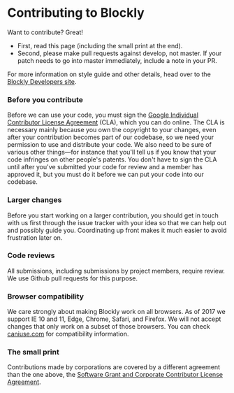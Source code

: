 # Contributing to Blockly

Want to contribute? Great!
- First, read this page (including the small print at the end).
- Second, please make pull requests against develop, not master. If your patch
  needs to go into master immediately, include a note in your PR.

For more information on style guide and other details, head over to the [Blockly Developers site](https://developers.google.com/blockly/guides/modify/contributing).

### Before you contribute
Before we can use your code, you must sign the
[Google Individual Contributor License Agreement](https://cla.developers.google.com/about/google-individual)
(CLA), which you can do online. The CLA is necessary mainly because you own the
copyright to your changes, even after your contribution becomes part of our
codebase, so we need your permission to use and distribute your code. We also
need to be sure of various other things—for instance that you'll tell us if you
know that your code infringes on other people's patents. You don't have to sign
the CLA until after you've submitted your code for review and a member has
approved it, but you must do it before we can put your code into our codebase.

### Larger changes
Before you start working on a larger contribution, you should get in touch with
us first through the issue tracker with your idea so that we can help out and
possibly guide you. Coordinating up front makes it much easier to avoid
frustration later on.

### Code reviews
All submissions, including submissions by project members, require review. We
use Github pull requests for this purpose.

### Browser compatibility
We care strongly about making Blockly work on all browsers.  As of 2017 we 
support IE 10 and 11, Edge, Chrome, Safari, and Firefox.  We will not accept
changes that only work on a subset of those browsers.  You can check [caniuse.com](https://caniuse.com/) 
for compatibility information.

### The small print
Contributions made by corporations are covered by a different agreement than
the one above, the
[Software Grant and Corporate Contributor License Agreement](https://cla.developers.google.com/about/google-corporate).
